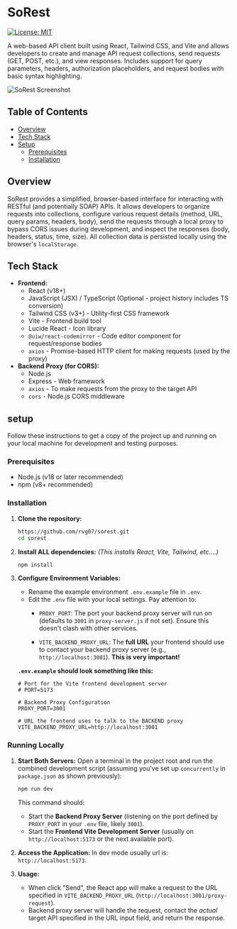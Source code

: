 # SoRest
[![License: MIT](https://img.shields.io/badge/License-MIT-yellow.svg)](https://opensource.org/licenses/MIT)

A web-based API client built using React, Tailwind CSS, and Vite and allows developers to create and manage API request collections, send requests (GET, POST, etc.), and view responses. Includes support for query parameters, headers, authorization placeholders, and request bodies with basic syntax highlighting.

![SoRest Screenshot](../sorest/img/sorest.png)

## Table of Contents

*   [Overview](#overview)
*   [Tech Stack](#tech-stack)
*   [Setup](#setup)
    *   [Prerequisites](#prerequisites)
    *   [Installation](#installation)

## Overview

SoRest provides a simplified, browser-based interface for interacting with RESTful (and potentially SOAP) APIs. It allows developers to organize requests into collections, configure various request details (method, URL, query params, headers, body), send the requests through a local proxy to bypass CORS issues during development, and inspect the responses (body, headers, status, time, size). All collection data is persisted locally using the browser's `localStorage`.


## Tech Stack

*   **Frontend:**
    *   React (v18+)
    *   JavaScript (JSX) / TypeScript (Optional - project history includes TS conversion)
    *   Tailwind CSS (v3+) - Utility-first CSS framework
    *   Vite - Frontend build tool
    *   Lucide React - Icon library
    *   `@uiw/react-codemirror` - Code editor component for request/response bodies
    *   `axios` - Promise-based HTTP client for making requests (used by the proxy)
*   **Backend Proxy (for CORS):**
    *   Node.js
    *   Express - Web framework
    *   `axios` - To make requests from the proxy to the target API
    *   `cors` - Node.js CORS middleware



## setup

Follow these instructions to get a copy of the project up and running on your local machine for development and testing purposes.

### Prerequisites

*   Node.js (v18 or later recommended)
*   npm (v8+ recommended)

### Installation

1.  **Clone the repository:**
    ```bash
    https://github.com/rvg07/sorest.git
    cd sorest
    ```

2.  **Install ALL dependencies:**
    *(This installs React, Vite, Tailwind, etc....)*
    ```bash
    npm install
    ```

3.  **Configure Environment Variables:**
    *   Rename the example environment `.env.example` file in `.env`.
    *   Edit the `.env` file with your local settings. Pay attention to:
        *   `PROXY_PORT`: The port your backend proxy server will run on (defaults to `3001` in `proxy-server.js` if not set). Ensure this doesn't clash with other services.
 
        *   `VITE_BACKEND_PROXY_URL`: The **full URL** your frontend should use to contact your backend proxy server (e.g., `http://localhost:3001`). **This is very important!**

    **`.env.example` should look something like this:**
    ```env
    # Port for the Vite frontend development server
    # PORT=5173

    # Backend Proxy Configuration
    PROXY_PORT=3001

    # URL the frontend uses to talk to the BACKEND proxy
    VITE_BACKEND_PROXY_URL=http://localhost:3001
    ```

### Running Locally

1.  **Start Both Servers:**
    Open a terminal in the project root and run the combined development script (assuming you've set up `concurrently` in `package.json` as shown previously):
    ```bash
    npm run dev
    ```
    This command should:
    *   Start the **Backend Proxy Server** (listening on the port defined by `PROXY_PORT` in your `.env` file, likely `3001`).
    *   Start the **Frontend Vite Development Server** (usually on `http://localhost:5173` or the next available port).

2.  **Access the Application:**
    In dev mode usually url is: `http://localhost:5173`.

3.  **Usage:**
    *   When click "Send", the React app will make a request to the URL specified in `VITE_BACKEND_PROXY_URL` (`http://localhost:3001/proxy-request`).
    *   Backend proxy server will handle the request, contact the *actual* target API specified in the URL input field, and return the response.
